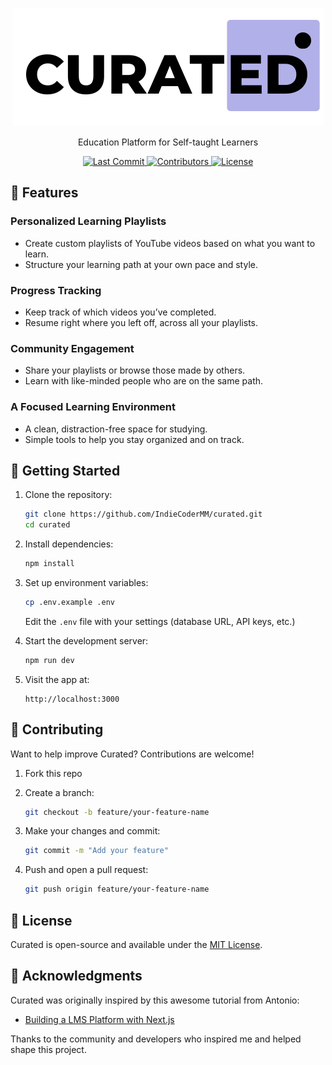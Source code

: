 <p align="center">
  <a href="https://curat-ed.vercel.app">
    <picture>
      <source srcset=".github/assets/logo-dark.png" media="(prefers-color-scheme: dark)">
      <source srcset=".github/assets/logo-light.png" media="(prefers-color-scheme: light)">
      <img src=".github/assets/logo-light.png" alt="curated logo">
    </picture>
  </a>
</p>

<p align="center">Education Platform for Self-taught Learners</p>

<p align="center">
  <a href="https://github.com/your- username/curated">
    <img src="https://img.shields.io/github/last- commit/IndieCoderMM/curated" alt="Last Commit">
  </a>
  <a href="https://github.com/your- username/curated/graphs/contributors">
    <img src="https://img.shields. io/github/contributors/IndieCoderMM/curated" alt="Contributors">
  </a>
  <a href="https://github.com/your- username/curated/blob/main/LICENSE">
    <img src="https://img.shields. io/github/license/IndieCoderMM/curated" alt="License">
  </a>
</p>

## 🌟 Features

### Personalized Learning Playlists

- Create custom playlists of YouTube videos based on what you want to learn.
- Structure your learning path at your own pace and style.

### Progress Tracking

- Keep track of which videos you’ve completed.
- Resume right where you left off, across all your playlists.

### Community Engagement

- Share your playlists or browse those made by others.
- Learn with like-minded people who are on the same path.

### A Focused Learning Environment

- A clean, distraction-free space for studying.
- Simple tools to help you stay organized and on track.

## 🚀 Getting Started

1. Clone the repository:

   ```bash
   git clone https://github.com/IndieCoderMM/curated.git
   cd curated
   ```

2. Install dependencies:

   ```bash
   npm install
   ```

3. Set up environment variables:

   ```bash
   cp .env.example .env
   ```

   Edit the `.env` file with your settings (database URL, API keys, etc.)

4. Start the development server:

   ```bash
   npm run dev
   ```

5. Visit the app at:

   ```
   http://localhost:3000
   ```

## 🤝 Contributing

Want to help improve Curated? Contributions are welcome!

1. Fork this repo
2. Create a branch:

   ```bash
   git checkout -b feature/your-feature-name
   ```

3. Make your changes and commit:

   ```bash
   git commit -m "Add your feature"
   ```

4. Push and open a pull request:

   ```bash
   git push origin feature/your-feature-name
   ```

## 📜 License

Curated is open-source and available under the [MIT License](LICENSE).

## 🙌 Acknowledgments

Curated was originally inspired by this awesome tutorial from Antonio:

- [Building a LMS Platform with Next.js](https://www.youtube.com/watch?v=Big_aFLmekI)

Thanks to the community and developers who inspired me and helped shape this project.
